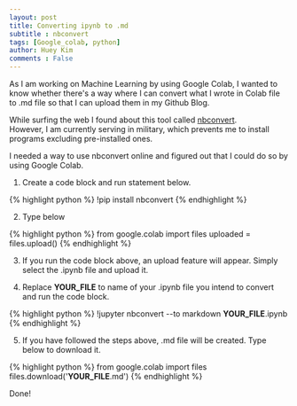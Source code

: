 ```yaml
---
layout: post
title: Converting ipynb to .md
subtitle : nbconvert
tags: [Google_colab, python]
author: Huey Kim
comments : False
---
```



As I am working on Machine Learning by using Google Colab, 
I wanted to know whether there's a way where I can convert what I wrote in Colab file to .md file
so that I can upload them in my Github Blog.

While surfing the web I found about this tool called [nbconvert](https://github.com/jupyter/nbconvert).
<br>
However, I am currently serving in military, which prevents me to install programs excluding pre-installed ones.

I needed a way to use nbconvert online and figured out that I could do so by using Google Colab.

1. Create a code block and run statement below.

{% highlight python %}
!pip install nbconvert
{% endhighlight %}

2. Type below

{% highlight python %}
from google.colab import files
uploaded = files.upload()
{% endhighlight %}

3. If you run the code block above, an upload feature will appear. Simply select the .ipynb file and upload it.

4. Replace **YOUR_FILE** to name of your .ipynb file you intend to convert and run the code block.

{% highlight python %}
!jupyter nbconvert --to markdown **YOUR_FILE**.ipynb
{% endhighlight %}

5. If you have followed the steps above, .md file will be created. Type below to download it.

{% highlight python %}
from google.colab import files
files.download('**YOUR_FILE**.md')
{% endhighlight %}

Done!
